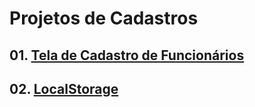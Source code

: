 # Projetos de Cadastros

## 01. [Tela de Cadastro de Funcionários](https://github.com/PamelaRondina/telas_de_cadastros/tree/main/crud_cadastro_funcionario)

## 02. [LocalStorage](hhttps://github.com/PamelaRondina/telas_de_cadastros/tree/main/localstorage)


